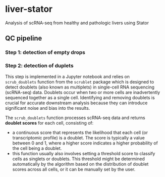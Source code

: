 # liver-stator

Analysis of scRNA-seq from healthy and pathologic livers using Stator


## QC pipeline

### Step 1: detection of empty drops

### Step 2: detection of duplets

This step is implemented in a Jupyter notebook and relies on `scrub_doublets` function from the `scrublet` package which is designed to detect doublets (also known as multiplets) in single-cell RNA sequencing (scRNA-seq) data. Doublets occur when two or more cells are inadvertently sequenced together as a single cell. Identifying and removing doublets is crucial for accurate downstream analysis because they can introduce significant noise and bias into the results.

The `scrub_doublets` function processes scRNA-seq data and returns **doublet scores** for each cell, consisting of:

- a continuous score that represents the likelihood that each cell (or transcriptomic profile) is a doublet. The score is typically a value between 0 and 1, where a higher score indicates a higher probability of the cell being a doublet.
- this function usually also involves setting a threshold score to classify cells as singlets or doublets. This threshold might be determined automatically by the algorithm based on the distribution of doublet scores across all cells, or it can be manually set by the user.
